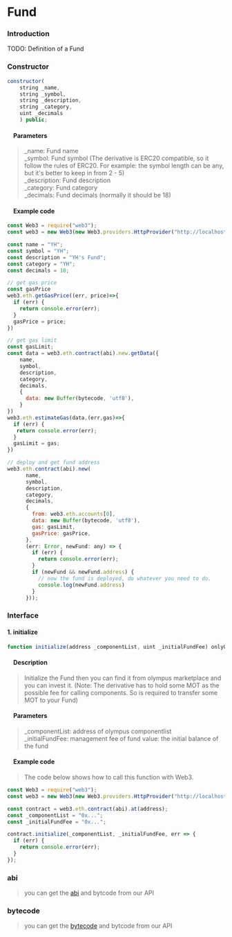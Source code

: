 # Fund

### Introduction

TODO: Definition of a Fund

### Constructor

```javascript
constructor(
    string _name,
    string _symbol,
    string _description,
    string _category,
    uint _decimals
    ) public;
```

#### &emsp;Parameters

> \_name: Fund name</br>
> \_symbol: Fund symbol (The derivative is ERC20 compatible, so it follow the rules of ERC20. For example: the symbol length can be any, but it's better to keep in from 2 - 5)</br>
> \_description: Fund description</br>
> \_category: Fund category</br>
> \_decimals: Fund decimals (normally it should be 18)</br>

#### &emsp;Example code

```javascript
const Web3 = require("web3");
const web3 = new Web3(new Web3.providers.HttpProvider("http://localhost:8545"));

const name = "YH";
const symbol = "YH";
const description = "YH's Fund";
const category = "YH";
const decimals = 18;

// get gas price
const gasPrice
web3.eth.getGasPrice((err, price)=>{
  if (err) {
    return console.error(err);
  }
  gasPrice = price;
})

// get gas limit
const gasLimit;
const data = web3.eth.contract(abi).new.getData({
    name,
    symbol,
    description,
    category,
    decimals,
    {
      data: new Buffer(bytecode, 'utf8'),
    }
})
web3.eth.estimateGas(data,(err,gas)=>{
  if (err) {
   return console.error(err);
  }
  gasLimit = gas;
})

// deploy and get fund address
web3.eth.contract(abi).new(
      name,
      symbol,
      description,
      category,
      decimals,
      {
        from: web3.eth.accounts[0],
        data: new Buffer(bytecode, 'utf8'),
        gas: gasLimit,
        gasPrice: gasPrice,
      },
      (err: Error, newFund: any) => {
        if (err) {
          return console.error(err);
        }
        if (newFund && newFund.address) {
          // now the fund is deployed, do whatever you need to do.
          console.log(newFund.address)
        }
      }));
```

### Interface

#### 1. initialize

```javascript
function initialize(address _componentList, uint _initialFundFee) onlyOwner external payable;
```

#### &emsp;Description

> Initialize the Fund then you can find it from olympus marketplace and you can invest it. (Note: The derivative has to hold some MOT as the possible fee for calling components. So is required to transfer some MOT to your Fund)

#### &emsp;Parameters

> \_componentList: address of olympus componentlist </br>
> \_initialFundFee: management fee of fund
> value: the initial balance of the fund

#### &emsp;Example code

> The code below shows how to call this function with Web3.

```javascript
const Web3 = require("web3");
const web3 = new Web3(new Web3.providers.HttpProvider("http://localhost:8545"));

const contract = web3.eth.contract(abi).at(address);
const _componentList = "0x...";
const _initialFundFee = "0x...";

contract.initialize(_componentList, _initialFundFee, err => {
  if (err) {
    return console.error(err);
  }
});
```

### abi

> you can get the [abi](http://www.olympus.io/olympusProtocols/fund/abi) and bytcode from our API

### bytecode

> you can get the [bytecode](http://www.olympus.io/olympusProtocols/fund/bytecode) and bytcode from our API
